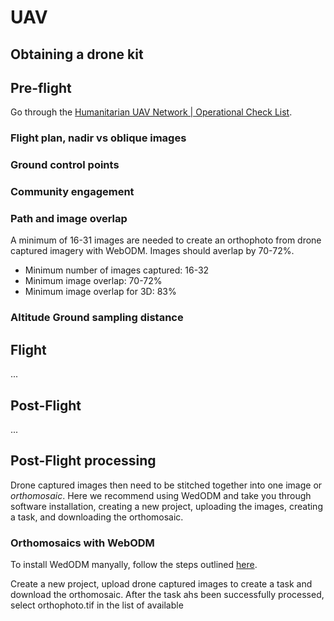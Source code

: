 # UAV

## Obtaining a drone kit 

## Pre-flight

Go through the [Humanitarian UAV Network | Operational Check List](https://docs.google.com/document/d/1av3GvsAQOxttCXKAgYCBf8tpv8lU72P1u4voAQrhTNw/edit).

### Flight plan, nadir vs oblique images
### Ground control points
### Community engagement
### Path and image overlap
A minimum of 16-31 images are needed to create an orthophoto from drone captured imagery with WebODM. Images should averlap by 70-72%. 

- Minimum number of images captured: 16-32
- Minimum image overlap: 70-72%
- Minimum image overlap for 3D: 83%

### Altitude Ground sampling distance

## Flight
...
## Post-Flight
... 
## Post-Flight processing

Drone captured images then need to be stitched together into one image or _orthomosaic_. 
Here we recommend using WedODM and take you through software installation, creating a new project, uploading the images, creating a task, and downloading the orthomosaic. 

### Orthomosaics with WebODM
To install WedODM manyally, follow the steps outlined [here](https://github.com/OpenDroneMap/WebODM/#getting-started). 

Create a new project, upload drone captured images to create a task and download the orthomosaic. After the task ahs been successfully processed, select orthophoto.tif in the list of available 


